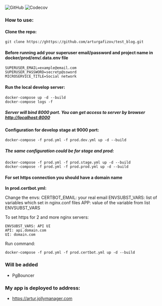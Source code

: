 ![GitHub](https://img.shields.io/github/license/bandirom/DjangoTemplateWithDocker?style=plastic)
![Codecov](https://img.shields.io/codecov/c/gh/bandirom/DjangoTemplateWithDocker?style=plastic)

### How to use:

#### Clone the repo:

    git clone https://ghttps://github.com/arturgafizov/test_blog.git 
    

#### Before running add your superuser email/password and project name in docker/prod/env/.data.env file

    SUPERUSER_EMAIL=example@email.com
    SUPERUSER_PASSWORD=secretp@ssword
    MICROSERVICE_TITLE=Social network

#### Run the local develop server:

    docker-compose up -d --build
    docker-compose logs -f
    
##### Server will bind 8000 port. You can get access to server by browser [http://localhost:8000](http://localhost:8000)


#### Configuration for develop stage at 9000 port:
    docker-compose -f prod.yml -f prod.dev.yml up -d --build

##### The same configuration could be for stage and prod:
    docker-compose -f prod.yml -f prod.stage.yml up -d --build
    docker-compose -f prod.yml -f prod.prod.yml up -d --build


#### For set https connection you should have a domain name
<b> In prod.certbot.yml: </b>

Change the envs:
    CERTBOT_EMAIL: your real email
    ENVSUBST_VARS: list of variables which set in nginx.conf files
    APP: value of the variable from list ENVSUBST_VARS
    
To set https for 2 and more nginx servers:
    
    ENVSUBST_VARS: API UI
    API: api.domain.com
    UI: domain.com
    
Run command:

    docker-compose -f prod.yml -f prod.certbot.yml up -d --build
    
### Will be added 

* PgBouncer

### My app is deployed to address:

* https://artur.jollymanager.com
